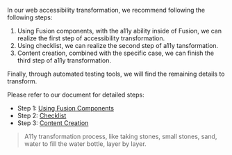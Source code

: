 In our web accessibility transformation, we recommend following the following steps:

1. Using Fusion components, with the a11y ability inside of Fusion, we can realize the first step of accessibility transformation.
2. Using checklist, we can realize the second step of a11y tansformation.
3. Content creation, combined with the specific case, we can finish the third step of a11y transformation.

Finally, through automated testing tools, we will find the remaining details to transform.

Please refer to our document for detailed steps:

* Step 1: [Using Fusion Components](component-usage.md)
* Step 2: [Checklist](checklist.md)
* Step 3: [Content Creation](content-creation.md)

> A11y transformation process, like taking stones, small stones, sand, water to fill the water bottle, layer by layer.
